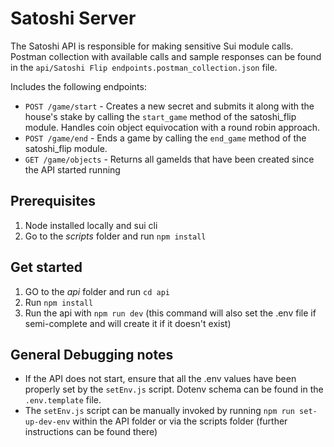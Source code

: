 # Satoshi Server
The Satoshi API is responsible for making sensitive Sui module calls.<br/>
Postman collection with available calls and sample responses can be found in the `api/Satoshi Flip endpoints.postman_collection.json` file. <br/>

Includes the following endpoints:
- `POST /game/start` - Creates a new secret and submits it along with the house's stake by calling the `start_game` method of the satoshi_flip module. Handles coin object equivocation with a round robin approach.
- `POST /game/end` - Ends a game by calling the `end_game` method of the satoshi_flip module.
- `GET /game/objects` - Returns all gameIds that have been created since the API started running
## Prerequisites
1. Node installed locally and sui cli
1. Go to the *scripts* folder and run `npm install`
## Get started
1. GO to the *api* folder and run `cd api`
1. Run `npm install`
1. Run the api with `npm run dev` (this command will also set the .env file if semi-complete and will create it if it doesn't exist)

## General Debugging notes
- If the API does not start, ensure that all the .env values have been properly set by the `setEnv.js` script. Dotenv schema can be found in the `.env.template` file.
- The `setEnv.js` script can be manually invoked by running `npm run set-up-dev-env` within the API folder or via the scripts folder (further instructions can be found there)